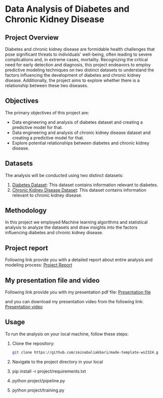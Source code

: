 # Data Analysis of Diabetes and Chronic Kidney Disease

## Project Overview

Diabetes and chronic kidney disease are formidable health challenges that pose significant threats to individuals' well-being, often leading to severe complications and, in extreme cases, mortality. Recognizing the critical need for early detection and diagnosis, this project endeavors to employ predictive modeling techniques on two distinct datasets to understand the factors influencing the development of diabetes and chronic kidney disease. Additionally, the project aims to explore whether there is a relationship between these two diseases.

## Objectives

The primary objectives of this project are:

- Data engineering and analysis of diabetes dataset and creating a predictive model for that. 
- Data engineering and analysis of chronic kidney disease dataset and creating a predictive model for that.
- Explore potential relationships between diabetes and chronic kidney disease.

## Datasets

The analysis will be conducted using two distinct datasets:

1. [Diabetes Dataset](https://raw.githubusercontent.com/npradaschnor/Pima-Indians-Diabetes-Dataset/master/diabetes.csv): This dataset contains information relevant to diabetes.
2. [Chronic Kidney Disease Dataset](https://raw.githubusercontent.com/aiplanethub/Datasets/master/Chronic%20Kidney%20Disease%20(CKD)%20Dataset/ChronicKidneyDisease.csv): This dataset contains information relevant to chronic kidney disease.

## Methodology

In this project we employed Machine learning algorithms and statistical analysis to analyze the datasets and draw insights into the factors influencing diabetes and chronic kidney disease. 

## Project report 
Following link provide you with a detailed report about entire analysis and modeling process:
[Project Report](https://github.com/zeinabaliakbari/made-template-ws2324/blob/main/project/report.ipynb)

## My presentation file and video 
Following link provide you with my presentation pdf file:
[Presentation file](https://github.com/zeinabaliakbari/made-template-ws2324/blob/main/project/slides.pdf)

and you can download my presentation video from the following link:  
[Presentation video](https://github.com/zeinabaliakbari/made-template-ws2324/blob/main/project/presentation-video.mp4)




## Usage

To run the analysis on your local machine, follow these steps:

1. Clone the repository:

   ```bash
   git clone https://github.com/zeinabaliakbari/made-template-ws2324.git
2. Navigate to the project directory in your local  
3. pip install -r project/requirements.txt
4. python project/pipeline.py
5. python project/training.py

